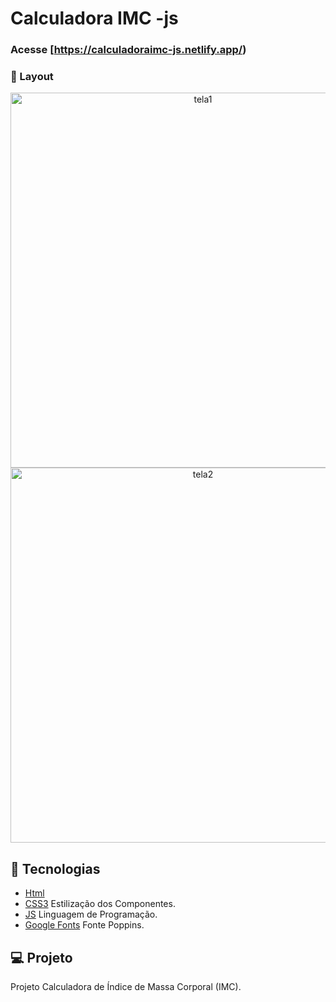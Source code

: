 # Calculadora IMC -js

### Acesse [https://calculadoraimc-js.netlify.app/)

### 📱 Layout

<p align="center">
  <img alt="tela1" src="https://ik.imagekit.io/aowlcgixdo/imc/imc1_iwuvzv6a3.png?ik-sdk-version=javascript-1.4.3&updatedAt=1665080335590" width="600" >
  
  <img alt="tela2" src="https://ik.imagekit.io/aowlcgixdo/imc/imc2_9nXCF-MQY.png?ik-sdk-version=javascript-1.4.3&updatedAt=1665080335729" width="600" >
</p>

## 🚀 Tecnologias

- [Html](https://developer.mozilla.org/pt-BR/docs/Web/HTML)
- [CSS3](https://developer.mozilla.org/pt-BR/docs/Web/CSS) Estilização dos Componentes.
- [JS](https://developer.mozilla.org/pt-BR/docs/Web/JavaScript) Linguagem de Programação.
- [Google Fonts](https://fonts.google.com/) Fonte Poppins.

## 💻 Projeto

Projeto Calculadora de Índice de Massa Corporal (IMC).
